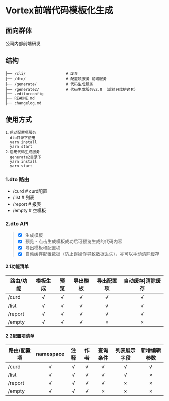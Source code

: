 # Vortex前端代码模板化生成

## 面向群体
公司内部前端研发

## 结构
```
├── /cli/                  # 废弃
├── /dto/                  # 配置项服务 前端服务
├── /generate/             # 代码生成服务 
├── /generate2/            # 代码生成服务v2.0 （后续只维护这套）
├── .editorconfig          
├── README.md                
├── changelog.md           
```

## 使用方式
``` 
1.启动配置项服务
  dto目录下使用
  yarn install
  yarn start
2.启用代码生成服务
  generate2目录下
  yarn install
  yarn start
```
### 1.dto 路由
* /curd   			# curd配置
* /list   			# 列表
* /report 			# 报表
* /empty  			# 空模板

### 2.dto API
> - [x] 生成模板
> - [x] 预览 - 点击生成模板成功后可预览生成的代码内容
> - [x] 导出模板和配置项
> - [x] 自动缓存配置数据（防止误操作导致数据丢失），亦可以手动清除缓存
#### 2.1功能清单
| 路由/功能 | 模板生成 | 预览 | 导出模板 | 导出配置项 | 自动缓存\|清除缓存 |
| -------- | :----:  | :----:  | :----: | :----:  | :----: |
| /curd    |   √ 	|    √   |   √    |    √   |    √   |
| /list    |   √	|   √	|   √    |   √    |   √    |
| /report  |   √ 	| 	√	|   √    |   √    |   √    |
| /empty   |   √ 	|  	√	|   √    |   ×   |    ×   |
#### 2.2配置项清单
| 路由/配置项 | namespace | 注释 | 作者 | 查询条件 | 列表展示字段 | 新增编辑参数 |
| -------- | :----:  | :----:  | :----: | :----:  | :----: | :----: |
| /curd    |   √ 	|    √   |   √    |    √   |    √   |    √   |
| /list    |   √	|   √	|   √    |   √    |   √    |   ×    |
| /report  |   √ 	| 	√	|   √    |   √    |   ×    |  ×    |
| /empty   |   √ 	|  	√	|   √    |   ×   |    ×   |    ×   |
